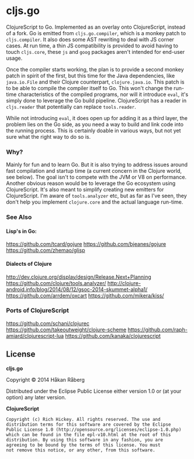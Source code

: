 # cljs.go

ClojureScript to Go. Implemented as an overlay onto ClojureScript, instead of a fork. Go is emitted from `cljs.go.compiler`, which is a monkey patch to `cljs.compiler`. It also does some AST rewriting to deal with JS corner cases. At run time, a thin JS compatibility is provided to avoid having to touch `cljs.core`, these `js` and `goog` packages aren't intended for end-user usage.

Once the compiler starts working, the plan is to provide a second monkey patch in spirit of the first, but this time for the Java dependencies, like `java.io.File` and their Clojure counterpart, `clojure.java.io`. This patch is to be able to compile the compiler itself to Go. This won't change the run-time characteristics of the compiled programs, nor will it introduce `eval`, it's simply done to leverage the Go build pipeline. ClojureScript has a reader in `cljs.reader` that potentially can replace `tools.reader`.

While not introducing `eval`, it does open up for adding it as a third layer, the problem lies on the Go side, as you need a way to build and link code into the running process. This is certainly doable in various ways, but not yet sure what the right way to do so is.

### Why?

Mainly for fun and to learn Go. But it is also trying to address issues around fast compilation and startup time (a current concern in the Clojure world, see below). The goal isn't to compete with the JVM or V8 on performance. Another obvious reason would be to leverage the Go ecosystem using ClojureScript. It's also meant to simplify creating new emitters for ClojureScript. I'm aware of `tools.analyzer` etc, but as far as I've seen, they don't help you implement `clojure.core` and the actual language run-time.

### See Also

#### Lisp's in Go:

https://github.com/tcard/gojure
https://github.com/bjeanes/gojure
https://github.com/zhemao/glisp

#### Dialects of Clojure

http://dev.clojure.org/display/design/Release.Next+Planning
https://github.com/clojure/tools.analyzer/
http://clojure-android.info/blog/2014/08/12/gsoc-2014-skummet-alpha1/
https://github.com/arrdem/oxcart
https://github.com/mikera/kiss/

### Ports of ClojureScript

https://github.com/schani/clojurec
https://github.com/takeoutweight/clojure-scheme
https://github.com/raph-amiard/clojurescript-lua
https://github.com/kanaka/clojurescript

## License

**cljs.go**

Copyright © 2014 Håkan Råberg

Distributed under the Eclipse Public License either version 1.0 or (at
your option) any later version.

**ClojureScript**

    Copyright (c) Rich Hickey. All rights reserved. The use and
    distribution terms for this software are covered by the Eclipse
    Public License 1.0 (http://opensource.org/licenses/eclipse-1.0.php)
    which can be found in the file epl-v10.html at the root of this
    distribution. By using this software in any fashion, you are
    agreeing to be bound by the terms of this license. You must
    not remove this notice, or any other, from this software.
